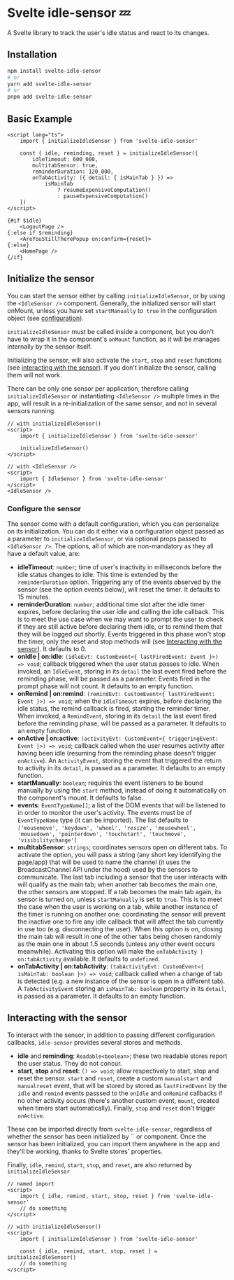 # Svelte idle-sensor 💤

A Svelte library to track the user's idle status and react to its changes.

## Installation

```bash
npm install svelte-idle-sensor
# or
yarn add svelte-idle-sensor
# or
pnpm add svelte-idle-sensor
```

## Basic Example
```svelte
<script lang="ts">
    import { initializeIdleSensor } from 'svelte-idle-sensor'

    const { idle, reminding, reset } = initializeIdleSensor({
        idleTimeout: 600_000,
        multitabSensor: true,
        reminderDuration: 120_000,
        onTabActivity: ({ detail: { isMainTab } }) =>
            isMainTab
                ? resumeExpensiveComputation()
                : pauseExpensiveComputation()
    })
</script>

{#if $idle}
    <LogoutPage />
{:else if $reminding}
    <AreYouStillTherePopup on:confirm={reset}>
{:else}
    <HomePage />
{/if}
```
## Initialize the sensor
You can start the sensor either by calling `initializeIdleSensor`, or by using the `<IdleSensor />` component. Generally, the initialized sensor will start onMount, unless you have set `startManually` to` true` in the configuration object (see [configuration](#configuration)).

`initializeIdleSensor` must be called inside a component, but you don't have to wrap it in the component's `onMount` function, as it will be manages internally by the sensor itself.

Initializing the sensor, will also activate the `start`, `stop` and `reset` functions (see [interacting with the sensor](#interactions)). If you don't initialize the sensor, calling them will not work.

There can be only one sensor per application, therefore calling `initializeIdleSensor` or instantiating `<IdleSensor />` multiple times in the app, will result in a re-initialization of the same sensor, and not in several sensors running.
```svelte
// with initializeIdleSensor()
<script>
    import { initializeIdleSensor } from 'svelte-idle-sensor'

    initializeIdleSensor()
</script>

// with <IdleSensor />
<script>
    import { IdleSensor } from 'svelte-idle-sensor'
</script>
<IdleSensor />

```
### <a id="configuration"></a>Configure the sensor
The sensor come with a default configuration, which you can personalize on its initialization.
You can do it either via a configuration object passed as a parameter to `initializeIdleSensor`, or via optional props passed to `<IdleSensor />`.
The options, all of which are non-mandatory as they all have a default value, are:

- **idleTimeout**: `number`; time of user's inactivity in milliseconds before the idle status changes to idle. This time is extended by the `reminderDuration` option. Triggering any of the events observed by the sensor (see the option events below), will reset the timer. It defaults to 15 minutes.
- **reminderDuration**: `number`; additional time slot after the idle timer expires, before declaring the user idle and calling the idle callback. This is to meet the use case when we may want to prompt the user to check if they are still active before declaring them idle, or to remind them that they will be logged out shortly. Events triggered in this phase won't stop the timer, only the reset and stop methods will (see [Interacting with the sensor](#interactions)). It defaults to 0.
- **onIdle | on:idle**: `(idleEvt: CustomEvent<{ lastFiredEvent: Event }>) => void`; callback triggered when the user status passes to idle. When invoked, an `IdleEvent`, storing in its `detail` the last event fired before the reminding phase, will be passed as a parameter. Events fired in the prompt phase will not count. It defaults to an empty function.
- **onRemind | on:remind**: `(remindEvt: CustomEvent<{ lastFiredEvent: Event }>) => void`; when the `idleTimeout` expires, before declaring the idle status, the remind callback is fired, starting the reminder timer. When invoked, a `RemindEvent`, storing in its `detail` the last event fired before the reminding phase, will be passed as a parameter. It defaults to an empty function.
- **onActive | on:active**: `(activityEvt: CustomEvent<{ triggeringEvent: Event }>) => void`; callback called when the user resumes activity after having been idle (resuming from the reminding phase doesn't trigger `onActive`). An `ActivityEvent`, storing the event that triggered the return to activity in its `detail`, is passed as a parameter. It defaults to an empty function.
- **startManually**: `boolean`; requires the event listeners to be bound manually by using the `start` method, instead of doing it automatically on the component's mount. It defaults to false.
- **events**: `EventTypeName[]`; a list of the DOM events that will be listened to in order to monitor the user's activity. The events must be of `EventTypeName` type (it can be imported). The list defaults to `['mousemove', 'keydown', 'wheel', 'resize', 'mousewheel', 'mousedown', 'pointerdown', 'touchstart', 'touchmove', 'visibilitychange']`
- **multitabSensor**: `strings`; coordinates sensors open on different tabs. To activate the option, you will pass a string (any short key identifying the page/app) that will be used to name the channel (it uses the BroadcastChannel API under the hood) used by the sensors to communicate. The last tab including a sensor that the user interacts with will qualify as the main tab; when another tab becomes the main one, the other sensors are stopped. If a tab becomes the main tab again, its sensor is turned on, unless `startManually` is set to `true`. This is to meet the case when the user is working on a tab, while another instance of the timer is running on another one: coordinating the sensor will prevent the inactive one to fire any idle callback that will affect the tab currently in use too (e.g. disconnecting the user).  When this option is on, closing the main tab will result in one of the other tabs being chosen randomly as the main one in about 1.5 seconds (unless any other event occurs meanwhile). Activating this option will make the `onTabActivity | on:tabActivity` available. It defaults to `undefined`.
- **onTabActivity | on:tabActivity**: `(tabActivityEvt: CustomEvent<{ isMainTab: boolean }>) => void`; callback called when a change of tab is detected (e.g. a new instance of the sensor is open in a different tab). A `TabActivityEvent` storing an `isMainTab: boolean` property in its `detail`, is passed as a parameter. It defaults to an empty function.

## <a id='interactions'></a>Interacting with the sensor
To interact with the sensor, in addition to passing different configuration callbacks, `idle-sensor` provides several stores and methods.
- **idle** and **reminding**: `Readable<boolean>`; these two readable stores report the user status. They do not concur.
- **start**, **stop** and **reset**: `() => void`; allow respectively to start, stop and reset the sensor. `start` and `reset`, create a custom `manualstart` and `manualreset` event, that will be stored by stored as `lastFiredEvent` by the `idle` and `remind` events passsed to the `onIdle` and `onRemind` callbacks if no other activity occurs (there's another custom event, `mount`, created when timers start automatically). Finally, `stop` and `reset` don't trigger `onActive`.

These can be imported directly from `svelte-idle-sensor`, regardless of whether the sensor has been initialized by `` or component.
Once the sensor has been initialized, you can import them anywhere in the app and they'll be working, thanks to Svelte stores' properties.

Finally, `idle`, `remind`, `start`, `stop`, and `reset`, are also returned by `initializeIdleSensor`

```svelte
// named import
<script>
    import { idle, remind, start, stop, reset } from 'svelte-idle-sensor'
    // do something
</script>

// with initializeIdleSensor()
<script>
    import { initializeIdleSensor } from 'svelte-idle-sensor'

    const { idle, remind, start, stop, reset } = initializeIdleSensor()
    // do something
</script>

```